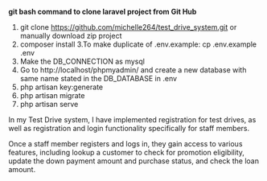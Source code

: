 **git bash command to clone laravel project from Git Hub**
1. git clone https://github.com/michelle264/test_drive_system.git or manually download zip project
2. composer install
3.To make duplicate of .env.example:   cp .env.example .env
4. Make the DB_CONNECTION as mysql
5. Go to http://localhost/phpmyadmin/ and create a new database with same name stated in the DB_DATABASE in .env
6. php artisan key:generate
7. php artisan migrate
8. php artisan serve

In my Test Drive system, I have implemented registration for test drives, as well as registration and login functionality specifically for staff members.

Once a staff member registers and logs in, they gain access to various features, including lookup a customer to check for promotion eligibility, update the down payment amount and purchase status, and check the loan amount.
